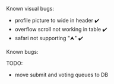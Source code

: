 Known visual bugs:
- profile picture to wide in header ✔️
- overflow scroll not working in table ✔️
- safari not supporting "⮝" ✔️

Known bugs:

TODO:
- move submit and voting queues to DB
